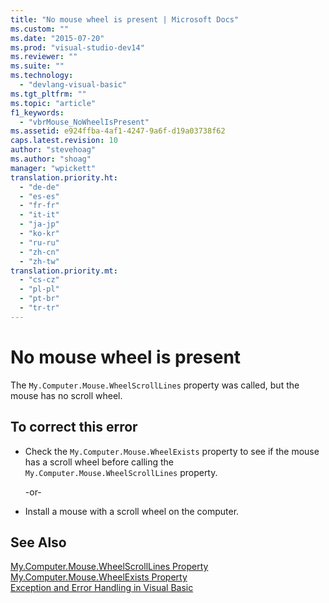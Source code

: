 ```yaml
---
title: "No mouse wheel is present | Microsoft Docs"
ms.custom: ""
ms.date: "2015-07-20"
ms.prod: "visual-studio-dev14"
ms.reviewer: ""
ms.suite: ""
ms.technology: 
  - "devlang-visual-basic"
ms.tgt_pltfrm: ""
ms.topic: "article"
f1_keywords: 
  - "vbrMouse_NoWheelIsPresent"
ms.assetid: e924ffba-4af1-4247-9a6f-d19a03738f62
caps.latest.revision: 10
author: "stevehoag"
ms.author: "shoag"
manager: "wpickett"
translation.priority.ht: 
  - "de-de"
  - "es-es"
  - "fr-fr"
  - "it-it"
  - "ja-jp"
  - "ko-kr"
  - "ru-ru"
  - "zh-cn"
  - "zh-tw"
translation.priority.mt: 
  - "cs-cz"
  - "pl-pl"
  - "pt-br"
  - "tr-tr"
---
```

# No mouse wheel is present
The `My.Computer.Mouse.WheelScrollLines` property was called, but the mouse has no scroll wheel.  
  
## To correct this error  
  
-   Check the `My.Computer.Mouse.WheelExists` property to see if the mouse has a scroll wheel before calling the `My.Computer.Mouse.WheelScrollLines` property.  
  
     -or-  
  
-   Install a mouse with a scroll wheel on the computer.  
  
## See Also  
 [My.Computer.Mouse.WheelScrollLines Property](http://msdn.microsoft.com/en-us/67600f96-25d7-4dd9-946a-b46e1fc6a57f)   
 [My.Computer.Mouse.WheelExists Property](http://msdn.microsoft.com/en-us/332d44f7-0b66-4eaa-b4ce-d7f161bfbd07)   
 [Exception and Error Handling in Visual Basic](http://msdn.microsoft.com/en-us/3e351e73-cf23-40ab-8b60-05794160529e)